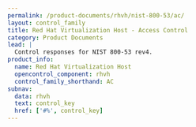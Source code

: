```yaml
---
permalink: /product-documents/rhvh/nist-800-53/ac/
layout: control_family
title: Red Hat Virtualization Host - Access Control
category: Product Documents
lead: |
  Control responses for NIST 800-53 rev4.
product_info:
  name: Red Hat Virtualization Host
  opencontrol_component: rhvh
  control_family_shorthand: AC
subnav:
  data: rhvh
  text: control_key
  href: ['#%', control_key]
---
```

